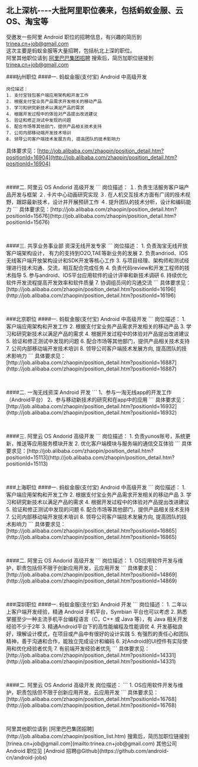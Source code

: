 北上深杭----大批阿里职位袭来，包括蚂蚁金服、云 OS、淘宝等
------------
受邀发一些阿里 Android 职位的招聘信息，有兴趣的简历到 [trinea.cn+job@gmail.com](mailto:trinea.cn+job@gmail.com)  
这次主要是蚂蚁金服等大量招聘，包括杭北上深的职位。  
阿里其他职位请到 [阿里巴巴集团招聘](http://job.alibaba.com/zhaopin/position_list.htm) 搜索后，简历加职位链接到 [trinea.cn+job@gmail.com](mailto:trinea.cn+job@gmail.com)   

###杭州职位
####一. 蚂蚁金服(支付宝) Android 中高级开发  
```
岗位描述：  
1. 支付宝钱包客户端应用架构和开发工作  
2. 根据支付宝业务产品需求开发相关的移动产品  
3. 学习和研究新技术以满足产品的需求  
4. 根据开发过程中的体验对产品提出改进建议  
5. 验证和修正测试中发现的问题  
6. 配合市场等其他部门，提供产品相关技术支持  
7. 公司内部移动端开发技术培训  
8. 领导公司客户端技术发展方向, 提高团队的技术影响力  
```
具体要求见：[http://job.alibaba.com/zhaopin/position_detail.htm?positionId=16904](http://job.alibaba.com/zhaopin/position_detail.htm?positionId=16904)  
<p>&nbsp;</p>  
####二. 阿里云 OS Andorid 高级开发  
```
岗位描述：  
１. 负责生活服务客户端产品开发与框架  
２. 卡片中心动画研究实现  
３. 在人机交互技术方面有广阔的技术视野，跟踪最新技术，设计并开展预研工作  
４. 提升团队的技术分析，设计和编码能力  
```
具体要求见：[http://job.alibaba.com/zhaopin/position_detail.htm?positionId=15676](http://job.alibaba.com/zhaopin/position_detail.htm?positionId=15676)  
<p>&nbsp;</p>  
####三. 共享业务事业部 资深无线开发专家  
```
岗位描述：  
1. 负责淘宝无线开放客户端架构设计， 有力的支持到O2O,TAE等新业务的发展  
2. 负责andriod、IOS无线客户端开放架构设计和SDK开发等核心工作  
3. 与项目经理、架构师和测试经理进行技术沟通、交流，相互配合完成任务  
4. 负责代码review和开发工程师的技术指导  
5. 参与android、IOS平台应用软件的设计评审和新技术调研  
6. 持续优化软件开发流程提高开发效率和软件质量  
7. 协调组员间的沟通交流  
```
具体要求见：[http://job.alibaba.com/zhaopin/position_detail.htm?positionId=16196](http://job.alibaba.com/zhaopin/position_detail.htm?positionId=16196)  
<p>&nbsp;</p>  
###北京职位
####一. 蚂蚁金服(支付宝) Android 中高级开发  
```
岗位描述：  
1. 客户端应用架构和开发工作  
2. 根据支付宝业务产品需求开发相关的移动产品  
3. 学习和研究新技术以满足产品的需求  
4. 根据开发过程中的体验对产品提出改进建议  
5. 验证和修正测试中发现的问题  
6. 配合市场等其他部门，提供产品相关技术支持  
7. 公司内部移动端开发技术培训  
8. 领导公司客户端技术发展方向, 提高团队的技术影响力  
```
具体要求见：[http://job.alibaba.com/zhaopin/position_detail.htm?positionId=16887](http://job.alibaba.com/zhaopin/position_detail.htm?positionId=16887)  
<p>&nbsp;</p>  
####二. 一淘无线资深 Android 开发  
```
1、参与一淘无线app的开发工作（Android平台）  
2、参与移动新技术的研究和在app中的应用  
```
具体要求见：[http://job.alibaba.com/zhaopin/position_detail.htm?positionId=16932](http://job.alibaba.com/zhaopin/position_detail.htm?positionId=16932)  
<p>&nbsp;</p>  
####三. 阿里云 OS Andorid 高级开发  
```
岗位描述：  
1. 负责yunos账号，系统更新，推送等应用服务模块开发  
2. 优化客户端模块与服务端的通信交互体验  
```
具体要求见：[http://job.alibaba.com/zhaopin/position_detail.htm?positionId=15113](http://job.alibaba.com/zhaopin/position_detail.htm?positionId=15113)  
<p>&nbsp;</p>  
###上海职位
####一. 蚂蚁金服(支付宝) Android 中高级开发  
```
岗位描述：  
1. 客户端应用架构和开发工作  
2. 根据支付宝业务产品需求开发相关的移动产品  
3. 学习和研究新技术以满足产品的需求  
4. 根据开发过程中的体验对产品提出改进建议  
5. 验证和修正测试中发现的问题  
6. 配合市场等其他部门，提供产品相关技术支持  
7. 公司内部移动端开发技术培训  
8. 领导公司客户端技术发展方向, 提高团队的技术影响力      
```
具体要求见：[http://job.alibaba.com/zhaopin/position_detail.htm?positionId=16865](http://job.alibaba.com/zhaopin/position_detail.htm?positionId=16865)  
<p>&nbsp;</p>  
####二. 阿里云 OS Andorid 高级开发  
```
岗位描述：  
1. OS应用软件开发与维护，职责包括但不限于创新应用开发，云应用开发  
```
具体要求见：[http://job.alibaba.com/zhaopin/position_detail.htm?positionId=14869](http://job.alibaba.com/zhaopin/position_detail.htm?positionId=14869)  
<p>&nbsp;</p>  
###深圳职位
####一. 蚂蚁金服(支付宝) Android 开发  
```
岗位描述：  
1. 二年以上客户端开发经验，精通 Android 手机平台，Symbian 平台也可以考虑  
2. 熟悉掌握至少一种主流手机平台编程语言（C，C++ 或 Java 等），有 Java 相关开发经验不少于2年  
3. 精通Android平台下的高性能编程及性能调优  
4. 开发基础良好，理解设计模式，在项目或产品中有很好的设计实践  
5. 有强烈的责任心和团队精神，善于沟通和合作，能独立完成设计和编码  
6. 对Android的UI控件有实际使用和优化经验者优先  
7. 有前端开发经验者优先  
```
具体要求见：[http://job.alibaba.com/zhaopin/position_detail.htm?positionId=14331](http://job.alibaba.com/zhaopin/position_detail.htm?positionId=14331)  
<p>&nbsp;</p>  
####二. 阿里云 OS Andorid 高级开发  
岗位描述：  
```
1. OS应用软件开发与维护，职责包括但不限于创新应用开发，云应用开发  
```
具体要求见：[http://job.alibaba.com/zhaopin/position_detail.htm?positionId=16768](http://job.alibaba.com/zhaopin/position_detail.htm?positionId=16768)  
<p>&nbsp;</p>  
阿里其他职位请到 [阿里巴巴集团招聘](http://job.alibaba.com/zhaopin/position_list.htm) 搜索后，简历加职位链接到 [trinea.cn+job@gmail.com](mailto:trinea.cn+job@gmail.com)   
其他公司 Android 职位见 [Android 招聘@Github](https://github.com/android-cn/android-jobs)  
